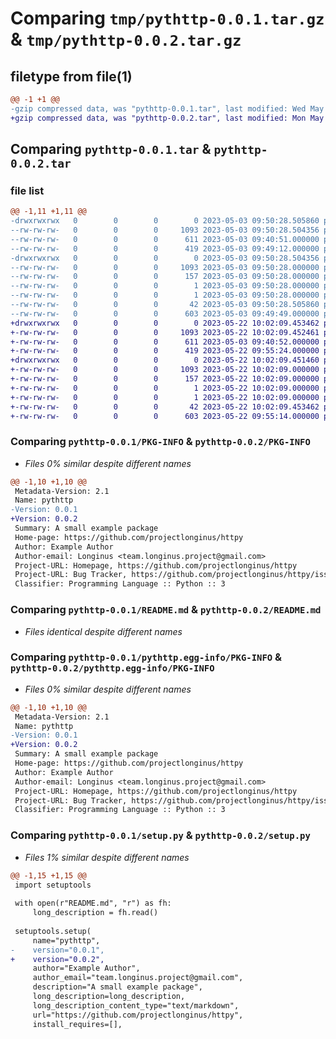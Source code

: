 # Comparing `tmp/pythttp-0.0.1.tar.gz` & `tmp/pythttp-0.0.2.tar.gz`

## filetype from file(1)

```diff
@@ -1 +1 @@
-gzip compressed data, was "pythttp-0.0.1.tar", last modified: Wed May  3 09:50:28 2023, max compression
+gzip compressed data, was "pythttp-0.0.2.tar", last modified: Mon May 22 10:02:09 2023, max compression
```

## Comparing `pythttp-0.0.1.tar` & `pythttp-0.0.2.tar`

### file list

```diff
@@ -1,11 +1,11 @@
-drwxrwxrwx   0        0        0        0 2023-05-03 09:50:28.505860 pythttp-0.0.1/
--rw-rw-rw-   0        0        0     1093 2023-05-03 09:50:28.504356 pythttp-0.0.1/PKG-INFO
--rw-rw-rw-   0        0        0      611 2023-05-03 09:40:51.000000 pythttp-0.0.1/README.md
--rw-rw-rw-   0        0        0      419 2023-05-03 09:49:12.000000 pythttp-0.0.1/pyproject.toml
-drwxrwxrwx   0        0        0        0 2023-05-03 09:50:28.504356 pythttp-0.0.1/pythttp.egg-info/
--rw-rw-rw-   0        0        0     1093 2023-05-03 09:50:28.000000 pythttp-0.0.1/pythttp.egg-info/PKG-INFO
--rw-rw-rw-   0        0        0      157 2023-05-03 09:50:28.000000 pythttp-0.0.1/pythttp.egg-info/SOURCES.txt
--rw-rw-rw-   0        0        0        1 2023-05-03 09:50:28.000000 pythttp-0.0.1/pythttp.egg-info/dependency_links.txt
--rw-rw-rw-   0        0        0        1 2023-05-03 09:50:28.000000 pythttp-0.0.1/pythttp.egg-info/top_level.txt
--rw-rw-rw-   0        0        0       42 2023-05-03 09:50:28.505860 pythttp-0.0.1/setup.cfg
--rw-rw-rw-   0        0        0      603 2023-05-03 09:49:49.000000 pythttp-0.0.1/setup.py
+drwxrwxrwx   0        0        0        0 2023-05-22 10:02:09.453462 pythttp-0.0.2/
+-rw-rw-rw-   0        0        0     1093 2023-05-22 10:02:09.452461 pythttp-0.0.2/PKG-INFO
+-rw-rw-rw-   0        0        0      611 2023-05-03 09:40:52.000000 pythttp-0.0.2/README.md
+-rw-rw-rw-   0        0        0      419 2023-05-22 09:55:24.000000 pythttp-0.0.2/pyproject.toml
+drwxrwxrwx   0        0        0        0 2023-05-22 10:02:09.451460 pythttp-0.0.2/pythttp.egg-info/
+-rw-rw-rw-   0        0        0     1093 2023-05-22 10:02:09.000000 pythttp-0.0.2/pythttp.egg-info/PKG-INFO
+-rw-rw-rw-   0        0        0      157 2023-05-22 10:02:09.000000 pythttp-0.0.2/pythttp.egg-info/SOURCES.txt
+-rw-rw-rw-   0        0        0        1 2023-05-22 10:02:09.000000 pythttp-0.0.2/pythttp.egg-info/dependency_links.txt
+-rw-rw-rw-   0        0        0        1 2023-05-22 10:02:09.000000 pythttp-0.0.2/pythttp.egg-info/top_level.txt
+-rw-rw-rw-   0        0        0       42 2023-05-22 10:02:09.453462 pythttp-0.0.2/setup.cfg
+-rw-rw-rw-   0        0        0      603 2023-05-22 09:55:14.000000 pythttp-0.0.2/setup.py
```

### Comparing `pythttp-0.0.1/PKG-INFO` & `pythttp-0.0.2/PKG-INFO`

 * *Files 0% similar despite different names*

```diff
@@ -1,10 +1,10 @@
 Metadata-Version: 2.1
 Name: pythttp
-Version: 0.0.1
+Version: 0.0.2
 Summary: A small example package
 Home-page: https://github.com/projectlonginus/httpy
 Author: Example Author
 Author-email: Longinus <team.longinus.project@gmail.com>
 Project-URL: Homepage, https://github.com/projectlonginus/httpy
 Project-URL: Bug Tracker, https://github.com/projectlonginus/httpy/issues
 Classifier: Programming Language :: Python :: 3
```

### Comparing `pythttp-0.0.1/README.md` & `pythttp-0.0.2/README.md`

 * *Files identical despite different names*

### Comparing `pythttp-0.0.1/pythttp.egg-info/PKG-INFO` & `pythttp-0.0.2/pythttp.egg-info/PKG-INFO`

 * *Files 0% similar despite different names*

```diff
@@ -1,10 +1,10 @@
 Metadata-Version: 2.1
 Name: pythttp
-Version: 0.0.1
+Version: 0.0.2
 Summary: A small example package
 Home-page: https://github.com/projectlonginus/httpy
 Author: Example Author
 Author-email: Longinus <team.longinus.project@gmail.com>
 Project-URL: Homepage, https://github.com/projectlonginus/httpy
 Project-URL: Bug Tracker, https://github.com/projectlonginus/httpy/issues
 Classifier: Programming Language :: Python :: 3
```

### Comparing `pythttp-0.0.1/setup.py` & `pythttp-0.0.2/setup.py`

 * *Files 1% similar despite different names*

```diff
@@ -1,15 +1,15 @@
 import setuptools
 
 with open(r"README.md", "r") as fh:
     long_description = fh.read()
 
 setuptools.setup(
     name="pythttp",
-    version="0.0.1",
+    version="0.0.2",
     author="Example Author",
     author_email="team.longinus.project@gmail.com",
     description="A small example package",
     long_description=long_description,
     long_description_content_type="text/markdown",
     url="https://github.com/projectlonginus/httpy",
     install_requires=[],
```

